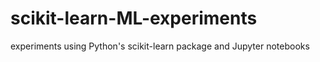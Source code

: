 # scikit-learn-ML-experiments
experiments using Python's scikit-learn package and Jupyter notebooks
